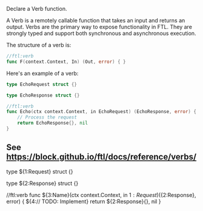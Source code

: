 Declare a Verb function.

A Verb is a remotely callable function that takes an input and returns an output. Verbs are the primary way to expose functionality in FTL. They are strongly typed and support both synchronous and asynchronous execution.

The structure of a verb is:
```go
//ftl:verb
func F(context.Context, In) (Out, error) { }
```

Here's an example of a verb:
```go
type EchoRequest struct {}

type EchoResponse struct {}

//ftl:verb
func Echo(ctx context.Context, in EchoRequest) (EchoResponse, error) {
	// Process the request
	return EchoResponse{}, nil
}
```

See https://block.github.io/ftl/docs/reference/verbs/
---

type ${1:Request} struct {}

type ${2:Response} struct {}

//ftl:verb
func ${3:Name}(ctx context.Context, in ${1:Request}) (${2:Response}, error) {
	${4:// TODO: Implement}
	return ${2:Response}{}, nil
}
